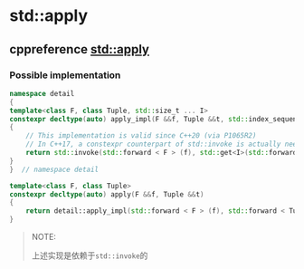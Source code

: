 # std::apply



## cppreference [std::apply](https://en.cppreference.com/w/cpp/utility/apply)



### Possible implementation

```c++
namespace detail
{
template<class F, class Tuple, std::size_t ... I>
constexpr decltype(auto) apply_impl(F &&f, Tuple &&t, std::index_sequence<I...>)
{
	// This implementation is valid since C++20 (via P1065R2)
	// In C++17, a constexpr counterpart of std::invoke is actually needed here
	return std::invoke(std::forward < F > (f), std::get<I>(std::forward<Tuple>(t))...);
}
}  // namespace detail

template<class F, class Tuple>
constexpr decltype(auto) apply(F &&f, Tuple &&t)
{
	return detail::apply_impl(std::forward < F > (f), std::forward < Tuple > (t), std::make_index_sequence<std::tuple_size_v<std::remove_reference_t<Tuple>>> { });
}

```

> NOTE: 
>
> 上述实现是依赖于`std::invoke`的